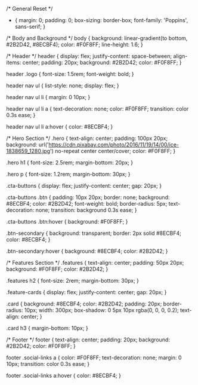 /* General Reset */
* {
  margin: 0;
  padding: 0;
  box-sizing: border-box;
  font-family: 'Poppins', sans-serif;
}

/* Body and Background */
body {
  background: linear-gradient(to bottom, #2B2D42, #8ECBF4);
  color: #F0F8FF;
  line-height: 1.6;
}

/* Header */
header {
  display: flex;
  justify-content: space-between;
  align-items: center;
  padding: 20px;
  background: #2B2D42;
  color: #F0F8FF;
}

header .logo {
  font-size: 1.5rem;
  font-weight: bold;
}

header nav ul {
  list-style: none;
  display: flex;
}

header nav ul li {
  margin: 0 10px;
}

header nav ul li a {
  text-decoration: none;
  color: #F0F8FF;
  transition: color 0.3s ease;
}

header nav ul li a:hover {
  color: #8ECBF4;
}

/* Hero Section */
.hero {
  text-align: center;
  padding: 100px 20px;
  background: url('https://cdn.pixabay.com/photo/2016/11/19/14/00/ice-1838659_1280.jpg') no-repeat center center/cover;
  color: #F0F8FF;
}

.hero h1 {
  font-size: 2.5rem;
  margin-bottom: 20px;
}

.hero p {
  font-size: 1.2rem;
  margin-bottom: 30px;
}

.cta-buttons {
  display: flex;
  justify-content: center;
  gap: 20px;
}

.cta-buttons .btn {
  padding: 10px 20px;
  border: none;
  background: #8ECBF4;
  color: #2B2D42;
  font-weight: bold;
  border-radius: 5px;
  text-decoration: none;
  transition: background 0.3s ease;
}

.cta-buttons .btn:hover {
  background: #F0F8FF;
}

.btn-secondary {
  background: transparent;
  border: 2px solid #8ECBF4;
  color: #8ECBF4;
}

.btn-secondary:hover {
  background: #8ECBF4;
  color: #2B2D42;
}

/* Features Section */
.features {
  text-align: center;
  padding: 50px 20px;
  background: #F0F8FF;
  color: #2B2D42;
}

.features h2 {
  font-size: 2rem;
  margin-bottom: 30px;
}

.feature-cards {
  display: flex;
  justify-content: center;
  gap: 20px;
}

.card {
  background: #8ECBF4;
  color: #2B2D42;
  padding: 20px;
  border-radius: 10px;
  width: 300px;
  box-shadow: 0 5px 10px rgba(0, 0, 0, 0.2);
  text-align: center;
}

.card h3 {
  margin-bottom: 10px;
}

/* Footer */
footer {
  text-align: center;
  padding: 20px;
  background: #2B2D42;
  color: #F0F8FF;
}

footer .social-links a {
  color: #F0F8FF;
  text-decoration: none;
  margin: 0 10px;
  transition: color 0.3s ease;
}

footer .social-links a:hover {
  color: #8ECBF4;
}
